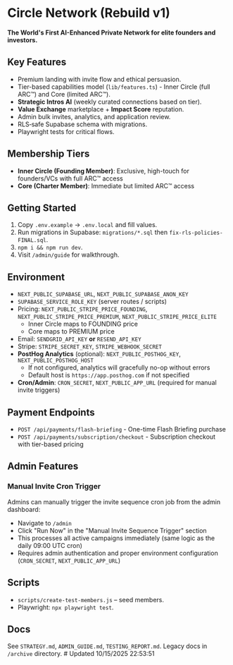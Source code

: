 # Circle Network (Rebuild v1)

**The World's First AI-Enhanced Private Network for elite founders and investors.**

## Key Features
- Premium landing with invite flow and ethical persuasion.
- Tier-based capabilities model (`lib/features.ts`) - Inner Circle (full ARC™) and Core (limited ARC™).
- **Strategic Intros AI** (weekly curated connections based on tier).
- **Value Exchange** marketplace + **Impact Score** reputation.
- Admin bulk invites, analytics, and application review.
- RLS‑safe Supabase schema with migrations.
- Playwright tests for critical flows.

## Membership Tiers
- **Inner Circle (Founding Member)**: Exclusive, high-touch for founders/VCs with full ARC™ access
- **Core (Charter Member)**: Immediate but limited ARC™ access

## Getting Started
1. Copy `.env.example` → `.env.local` and fill values.
2. Run migrations in Supabase: `migrations/*.sql` then `fix-rls-policies-FINAL.sql`.
3. `npm i && npm run dev`.
4. Visit `/admin/guide` for walkthrough.

## Environment
- `NEXT_PUBLIC_SUPABASE_URL`, `NEXT_PUBLIC_SUPABASE_ANON_KEY`
- `SUPABASE_SERVICE_ROLE_KEY` (server routes / scripts)
- Pricing: `NEXT_PUBLIC_STRIPE_PRICE_FOUNDING`, `NEXT_PUBLIC_STRIPE_PRICE_PREMIUM`, `NEXT_PUBLIC_STRIPE_PRICE_ELITE`
  - Inner Circle maps to FOUNDING price
  - Core maps to PREMIUM price
- Email: `SENDGRID_API_KEY` **or** `RESEND_API_KEY`
- Stripe: `STRIPE_SECRET_KEY`, `STRIPE_WEBHOOK_SECRET`
- **PostHog Analytics** (optional): `NEXT_PUBLIC_POSTHOG_KEY`, `NEXT_PUBLIC_POSTHOG_HOST`
  - If not configured, analytics will gracefully no-op without errors
  - Default host is `https://app.posthog.com` if not specified
- **Cron/Admin**: `CRON_SECRET`, `NEXT_PUBLIC_APP_URL` (required for manual invite triggers)

## Payment Endpoints
- `POST /api/payments/flash-briefing` - One-time Flash Briefing purchase
- `POST /api/payments/subscription/checkout` - Subscription checkout with tier-based pricing

## Admin Features
### Manual Invite Cron Trigger
Admins can manually trigger the invite sequence cron job from the admin dashboard:
- Navigate to `/admin`
- Click "Run Now" in the "Manual Invite Sequence Trigger" section
- This processes all active campaigns immediately (same logic as the daily 09:00 UTC cron)
- Requires admin authentication and proper environment configuration (`CRON_SECRET`, `NEXT_PUBLIC_APP_URL`)

## Scripts
- `scripts/create-test-members.js` – seed members.
- Playwright: `npx playwright test`.

## Docs
See `STRATEGY.md`, `ADMIN_GUIDE.md`, `TESTING_REPORT.md`.
Legacy docs in `/archive` directory.
#   U p d a t e d   1 0 / 1 5 / 2 0 2 5   2 2 : 5 3 : 5 1  
 